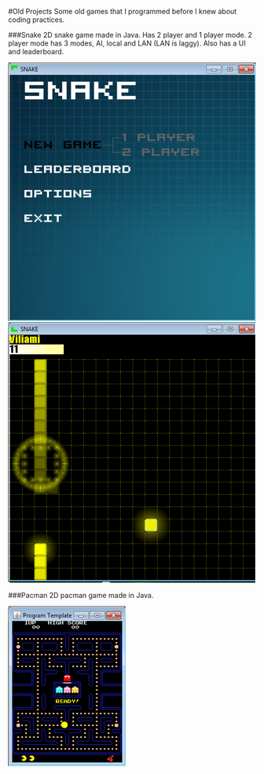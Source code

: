 #Old Projects
Some old games that I programmed before I knew about coding practices.

###Snake
2D snake game made in Java. Has 2 player and 1 player mode. 2 player mode has 3 modes, AI, local and LAN (LAN is laggy). Also has a UI and leaderboard.

![Alt text](Snake/screenshot1.png "Screenshot of UI")
![Alt text](Snake/screenshot2.png "Screenshot of game play.")

###Pacman
2D pacman game made in Java. 

![Alt text](Pacman/screenshot.png "Screenshot")
